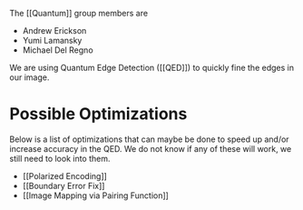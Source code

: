 The [[Quantum]] group members are 
- Andrew Erickson
- Yumi Lamansky
- Michael Del Regno

We are using Quantum Edge Detection ([[QED]]) to quickly fine the edges in our image.






# Possible Optimizations
Below is a list of optimizations that can maybe be done to speed up and/or increase accuracy in the QED. We do not know if any of these will work, we still need to look into them.
  - [[Polarized Encoding]]
  - [[Boundary Error Fix]]
  - [[Image Mapping via Pairing Function]]